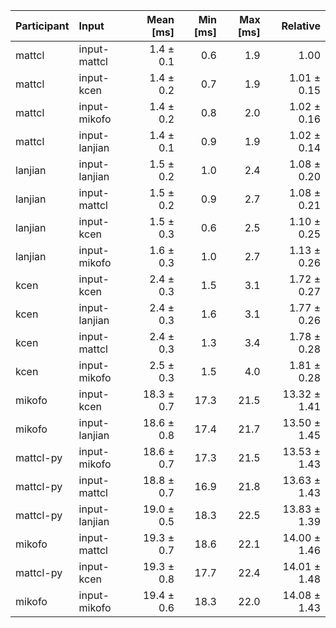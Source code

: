 | Participant | Input | Mean [ms] | Min [ms] | Max [ms] | Relative |
|:---|:---|---:|---:|---:|---:|
| mattcl | input-mattcl | 1.4 ± 0.1 | 0.6 | 1.9 | 1.00 |
| mattcl | input-kcen | 1.4 ± 0.2 | 0.7 | 1.9 | 1.01 ± 0.15 |
| mattcl | input-mikofo | 1.4 ± 0.2 | 0.8 | 2.0 | 1.02 ± 0.16 |
| mattcl | input-lanjian | 1.4 ± 0.1 | 0.9 | 1.9 | 1.02 ± 0.14 |
| lanjian | input-lanjian | 1.5 ± 0.2 | 1.0 | 2.4 | 1.08 ± 0.20 |
| lanjian | input-mattcl | 1.5 ± 0.2 | 0.9 | 2.7 | 1.08 ± 0.21 |
| lanjian | input-kcen | 1.5 ± 0.3 | 0.6 | 2.5 | 1.10 ± 0.25 |
| lanjian | input-mikofo | 1.6 ± 0.3 | 1.0 | 2.7 | 1.13 ± 0.26 |
| kcen | input-kcen | 2.4 ± 0.3 | 1.5 | 3.1 | 1.72 ± 0.27 |
| kcen | input-lanjian | 2.4 ± 0.3 | 1.6 | 3.1 | 1.77 ± 0.26 |
| kcen | input-mattcl | 2.4 ± 0.3 | 1.3 | 3.4 | 1.78 ± 0.28 |
| kcen | input-mikofo | 2.5 ± 0.3 | 1.5 | 4.0 | 1.81 ± 0.28 |
| mikofo | input-kcen | 18.3 ± 0.7 | 17.3 | 21.5 | 13.32 ± 1.41 |
| mikofo | input-lanjian | 18.6 ± 0.8 | 17.4 | 21.7 | 13.50 ± 1.45 |
| mattcl-py | input-mikofo | 18.6 ± 0.7 | 17.3 | 21.5 | 13.53 ± 1.43 |
| mattcl-py | input-mattcl | 18.8 ± 0.7 | 16.9 | 21.8 | 13.63 ± 1.43 |
| mattcl-py | input-lanjian | 19.0 ± 0.5 | 18.3 | 22.5 | 13.83 ± 1.39 |
| mikofo | input-mattcl | 19.3 ± 0.7 | 18.6 | 22.1 | 14.00 ± 1.46 |
| mattcl-py | input-kcen | 19.3 ± 0.8 | 17.7 | 22.4 | 14.01 ± 1.48 |
| mikofo | input-mikofo | 19.4 ± 0.6 | 18.3 | 22.0 | 14.08 ± 1.43 |
